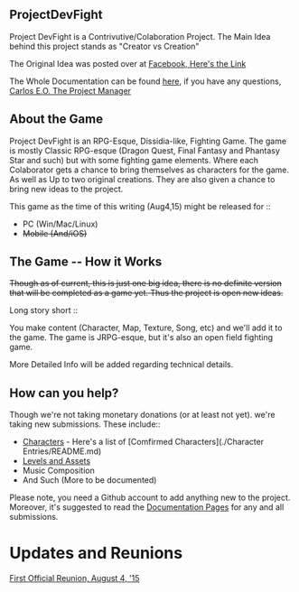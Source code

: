## ProjectDevFight

Project DevFight is a Contrivutive/Colaboration Project.
The Main Idea behind this project stands as "Creator vs Creation"

The Original Idea was posted over at [Facebook, Here's the Link](https://www.facebook.com/Lordsolrac2/posts/987627294615415?fref=nf)

The Whole Documentation can be found [here](./Documentation/README.md), if you have any questions, [Carlos E.O. The Project Manager](https://www.facebook.com/Lordsolrac2)

## About the Game
Project DevFight is an RPG-Esque, Dissidia-like, Fighting Game.
The game is  mostly Classic RPG-esque (Dragon Quest, Final Fantasy and
Phantasy Star and such) but with some fighting game elements.
Where each Colaborator gets a chance to bring themselves as characters
for the game. As well as Up to two original creations. They are also
given a chance to bring new ideas to the project.

This game as the time of this writing (Aug4,15) might be released for ::
* PC (Win/Mac/Linux)
* ~~Mobile (And/iOS)~~

## The Game -- How it Works
~~Though as of current, this is just one big idea, there is no definite
version that will be completed as a game yet. Thus the project is open
new ideas.~~

Long story short ::

You make content (Character, Map, Texture, Song, etc) and we'll add it to the
game. The game is JRPG-esque, but it's also an open field fighting game.

More Detailed Info will be added regarding technical details.



## How can you help?
Though we're not taking monetary donations (or at least not yet).
we're taking new submissions. These include::
* [Characters](./Documentation/CharacterSubmission.md) - Here's a list of [Comfirmed Characters](./Character Entries/README.md)
* [Levels and Assets](./Documentation/LevelSubmission.md)
* Music Composition
* And Such (More to be documented)

Please note, you need a Github account to add anything new to the project.
Moreover, it's suggested to read the [Documentation Pages](./Documentation/README.md) for any and all submissions.
# Updates and Reunions

[First Official Reunion, August 4, '15](./Reunions/August4.md)
